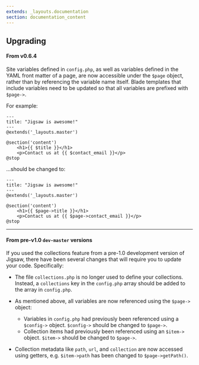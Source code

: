 ```yaml
---
extends: _layouts.documentation
section: documentation_content
---
```


## Upgrading

#### From v0.6.4

Site variables defined in `config.php`, as well as variables defined in the YAML front matter of a page, are now accessible under the `$page` object, rather than by referencing the variable name itself. Blade templates that include variables need to be updated so that all variables are prefixed with `$page->`.

For example:

```
---
title: "Jigsaw is awesome!"
---
@extends('_layouts.master')

@section('content')
    <h1>{{ $title }}</h1>
    <p>Contact us at {{ $contact_email }}</p>
@stop
```

...should be changed to:

```
---
title: "Jigsaw is awesome!"
---
@extends('_layouts.master')

@section('content')
    <h1>{{ $page->title }}</h1>
    <p>Contact us at {{ $page->contact_email }}</p>
@stop
```

---

#### From pre-v1.0 `dev-master` versions

If you used the collections feature from a pre-1.0 development version of Jigsaw, there have been several changes that will require you to update your code. Specifically:

* The file `collections.php` is no longer used to define your collections. Instead, a `collections` key in the `config.php` array should be added to the array in `config.php`.

* As mentioned above, all variables are now referenced using the `$page->` object:
    - Variables in `config.php` had previously been referenced using a `$config->` object. `$config->` should be changed to `$page->`.
    - Collection items had previously been referenced using an `$item->` object. `$item->` should be changed to `$page->`.

* Collection metadata like `path`, `url`, and `collection` are now accessed using getters, e.g. `$item->path` has been changed to `$page->getPath()`.
